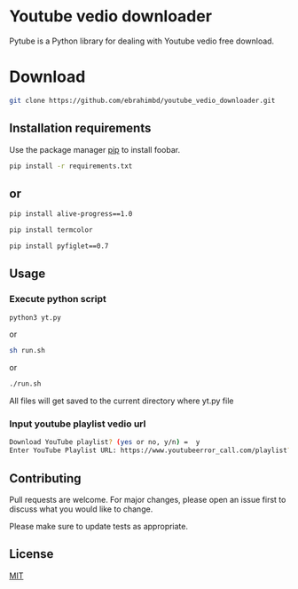 # Youtube vedio downloader

Pytube is a Python library for dealing with Youtube vedio free download.

# Download
```bash
git clone https://github.com/ebrahimbd/youtube_vedio_downloader.git
```

## Installation requirements

Use the package manager [pip](https://pip.pypa.io/en/stable/) to install foobar.




```bash
pip install -r requirements.txt
```

## or
```bash
pip install alive-progress==1.0
```
```bash
pip install termcolor
```
```bash
pip install pyfiglet==0.7
```


## Usage

### Execute python script
```bash
python3 yt.py
```
or
```bash
sh run.sh 
```
or
```bash
./run.sh
```

All files will get saved to the current directory where yt.py file


### Input youtube playlist vedio url
```bash
Download YouTube playlist? (yes or no, y/n) =  y
Enter YouTube Playlist URL: https://www.youtubeerror_call.com/playlist?list=PLauivoElc3gimdmLcIIpafEkzGs4tCQmi

```

## Contributing
Pull requests are welcome. For major changes, please open an issue first to discuss what you would like to change.

Please make sure to update tests as appropriate.

## License
[MIT](https://github.com/ebrahimbd/youtube_vedio_downloader/blob/main/LICENSE)
